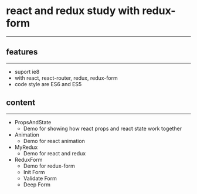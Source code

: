 # react and redux study with redux-form 

------------

## features
------------
- suport ie8
- with react, react-router, redux, redux-form
- code style are ES6 and ES5



## content
------------
- PropsAndState
  * Demo for showing how react props and react state work together
- Animation
  * Demo for react animation
- MyRedux
  * Demo for react and redux
- ReduxForm
  * Demo for redux-form
  * Init Form
  * Validate Form
  * Deep Form
